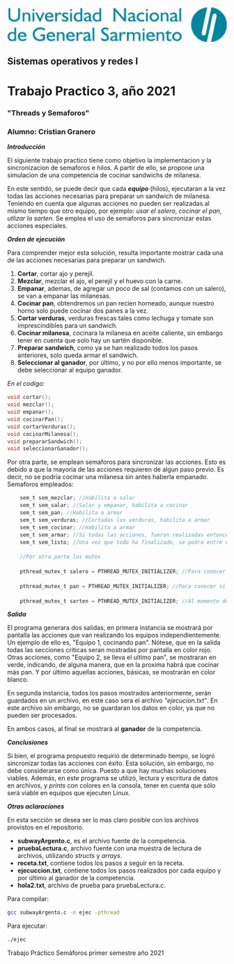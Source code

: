 ![Universidad Nacional de General Sarmiento](https://github.com/cristiangranero90/TP_semaforos_2021/blob/main/UNGS.jpeg)

## Sistemas operativos y redes I ##
# Trabajo Practico 3, año 2021 #
### "Threads y Semaforos"  ###

### Alumno: Cristian Granero ###

***Introducción***

El siguiente trabajo practico tiene como objetivo la implementacion y la sincronizacion de semaforos e hilos. A partir de ello, se propone una simulacion de una competencia de cocinar sandwichs de milanesa.

En este sentido, se puede decir que cada ***equipo*** (hilos), ejecutaran a la vez todas las acciones necesarias para preparar un sandwich de milanesa. Teniendo en cuenta que algunas acciones no pueden ser realizadas al mismo tiempo que otro equipo, por ejemplo: _usar el salero_, _cocinar el pan_, _utlizar la sarten_. Se emplea el uso de semaforos para sincronizar estas acciones especiales.

***Orden de ejecución***

Para comprender mejor esta solución, resulta importante mostrar cada una de las acciones necesarias para preparar un sandwich.

1. __Cortar__, cortar ajo y perejil.
2. __Mezclar__, mezclar el ajo, el perejil y el huevo con la carne.
3. __Empanar__, ademas, de agregar un poco de sal (contamos con un salero), se van a empanar las milanesas. 
4. __Cocinar pan__, obtendremos un pan recien horneado, aunque nuestro horno solo puede cocinar dos panes a la vez.
5. __Cortar verduras__, verduras frescas tales como lechuga y tomate son imprescindibles para un sandwich.
6. __Cocinar milanesa__, cocinara la milanesa en aceite caliente, sin embargo tener en cuenta que solo hay un sartén disponible.
7. __Preparar sandwich__, como ya se han realizado todos los pasos anteriores, solo queda armar el sandwich.
8. __Seleccionar al ganador__, por último, y no por ello menos importante, se debe seleccionar al equipo ganador.

_En el codigo:_

```c
void cortar();
void mezclar();
void empanar();
void cocinarPan();
void cortarVerduras();
void cocinarMilanesa();
void prepararSandwich();
void seleccionarGanador();
```
Por otra parte, se emplean semaforos para sincronizar las acciones. Esto es debido a que la mayoria de las acciones requieren de algun paso previo. Es decir, no se podría cocinar una milanesa sin antes haberla empanado.
Semaforos empleados:

```c
    sem_t sem_mezclar; //Habilita a salar
    sem_t sem_salar; //Salar y empanar, habilita a cocinar
    sem_t sem_pan; //Habilita a armar
    sem_t sem_verduras; //Cortadas las verduras, habilita a armar
    sem_t sem_cocinar; //Habilita a armar
    sem_t sem_armar; //Si todas las acciones, fueron realizadas entonces se puede armar el sandwich. Habilita a listo
    sem_t sem_listo; //Una vez que todo ha finalizado, se podra entre otras cosas seleccionar al ganador
    
    //Por otra parte los mutex
    
    pthread_mutex_t salero = PTHREAD_MUTEX_INITIALIZER; //Para conocer si el salero esta en uso

    pthread_mutex_t pan = PTHREAD_MUTEX_INITIALIZER; //Para conocer si algun equipo esta cocinando pan

    pthread_mutex_t sarten = PTHREAD_MUTEX_INITIALIZER; //Al momento de cocinar, se requiere que la sarten no este en uso
```

***Salida***

El programa generara dos salidas, en primera instancia se mostrará por pantalla las acciones que van realizando los equipos independientemente. Un ejemplo de ello es, "Equipo 1, cocinando pan". Nótese, que en la salida todas las secciones criticas seran mostradas por pantalla en color rojo. Otras acciones, como "Equipo 2, se lleva el ultimo pan", se mostraran en verde, indicando, de alguna manera, que en la proxima habrá que cocinar más pan. Y por último aquellas acciones, básicas, se mostrarán en color blanco.

En segunda instancia, todos los pasos mostrados anteriormente, serán guardados en un archivo, en este caso sera el archivo _"ejecucion.txt"_. En este archivo sin embargo, no se guardaran los datos en color, ya que no pueden ser procesados.
  
En ambos casos, al final se mostrará al **ganador** de la competencia.

***Conclusiones***

Si bien, el programa propuesto requirió de determinado tiempo, se logró sincronizar todas las acciones con éxito. Esta solución, sin embargo, no debe considerarse como única. Puesto a que hay muchas soluciones viables.
Además, en este programa se utilizó, lectura y escritura de datos en archivos, y *prints* con colores en la consola, tener en cuenta que sólo será viable en equipos que ejecuten Linux. 

***Otras aclaraciones***

En esta sección se desea ser lo mas claro posible con los archivos provistos en el repositorio.

- **subwayArgento.c**, es el archivo fuente de la competencia.
- **pruebaLectura.c**, archivo fuente con una muestra de lectura de archivos, utilizando *structs* y *arrays*.
- **receta.txt**, contiene todos los pasos a seguir en la receta.
- **ejecuccion.txt**, contiene todos los pasos realizados por cada equipo y por último al ganador de la competencia.
- **hola2.txt**, archivo de prueba para pruebaLectura.c.

Para compilar: 

```bash
gcc subwayArgento.c -o ejec -pthread
```
Para ejecutar:

```bash
./ejec
```






  

Trabajo Práctico Semáforos primer semestre año 2021
